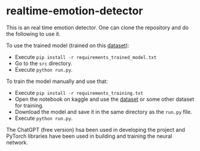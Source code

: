 # realtime-emotion-detector

This is an real time emotion detector. One can clone the repository and do the following to use it. 

To use the trained model (trained on this [dataset](https://www.kaggle.com/datasets/ananthu017/emotion-detection-fer)):
- Execute ``pip install -r requirements_trained_model.txt``
- Go to the ``src`` directory.
- Execute ``python run.py``.

To train the model manually and use that:
- Execute ``pip install -r requirements_training.txt``
- Open the notebook on kaggle and use the [dataset](https://www.kaggle.com/datasets/ananthu017/emotion-detection-fer) or some other dataset for training.
- Download the model and save it in the same directory as the ``run.py`` file. 
- Execute ``python run.py``.

The ChatGPT (free version) hsa been used in developing the project and PyTorch libraries have been used in building and training the neural network. 
